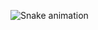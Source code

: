 <!--![Image](https://github.com/Schuhgorgon0/Schuhgorgon0/blob/main/WhatsApp%20Bild%202024-11-20%20um%2014.20.46_af23b3c0.png)-->

![Snake animation](https://github.com/thepiyushmalhotra/thepiyushmalhotra/blob/output/github-contribution-grid-snake.svg)
<!--
**Schuhgorgon0/Schuhgorgon0** is a ✨ _special_ ✨ repository because its `README.md` (this file) appears on your GitHub profile.

Here are some ideas to get you started:

- 🔭 I’m currently working on ...
- 🌱 I’m currently learning ...
- 👯 I’m looking to collaborate on ...
- 🤔 I’m looking for help with ...
- 💬 Ask me about ...
- 📫 How to reach me: ...
- 😄 Pronouns: ...
- ⚡ Fun fact: ...
-->
